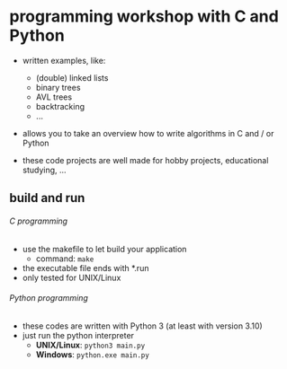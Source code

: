 #	programming workshop with C and Python
-	written examples, like:
	-	(double) linked lists
	-	binary trees
	-	AVL trees
	-	backtracking
	-	...

-	allows you to take an overview how to write algorithms in C and / or Python
-	these code projects are well made for hobby projects, educational studying, ...

##	build and run
######	C programming
-	use the makefile to let build your application
	-	command: ```make```
-	the executable file ends with *.run
-	only tested for UNIX/Linux

######	Python programming
-	these codes are written with Python 3 (at least with version 3.10)
-	just run the python interpreter
	-	**UNIX/Linux**: ```python3 main.py```
	-	**Windows**: ```python.exe main.py```